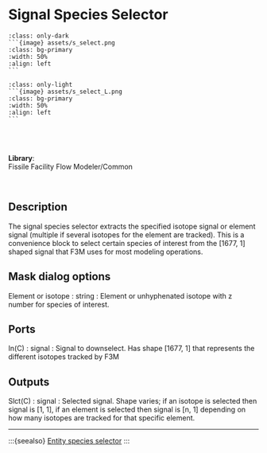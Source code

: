 # Signal Species Selector
````{compound}
:class: only-dark
```{image} assets/s_select.png
:class: bg-primary
:width: 50%
:align: left
```
````

````{compound}
:class: only-light
```{image} assets/s_select_L.png
:class: bg-primary
:width: 50%
:align: left
```
````

<br>
<br>

**Library**:
<br>
Fissile Facility Flow Modeler/Common


<br clear="left"/>

## Description
The signal species selector extracts the specified isotope signal or element signal (multiple if several isotopes for the element are tracked). This is a convenience block to select certain species of interest from the [1677, 1] shaped signal that F3M uses for most modeling operations.


## Mask dialog options
Element or isotope : string
: Element or unhyphenated isotope with z number for species of interest.



## Ports
In\(C)  : signal
: Signal to downselect. Has shape [1677, 1] that represents the different isotopes tracked by F3M


## Outputs
Slct\(C)  : signal
: Selected signal. Shape varies; if an isotope is selected then signal is [1, 1], if an element is selected then signal is [n, 1] depending on how many isotopes are tracked for that specific element.

---

:::{seealso}
[Entity species selector](./e_select.md)
:::